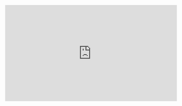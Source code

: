 <iframe width="560" height="315" src="https://github.com/HasanBeker2/hasanbeker.com-AI-Virtual-Assistant/blob/main/hasanbeker.com%20video.mp4" frameborder="0" allowfullscreen></iframe>
